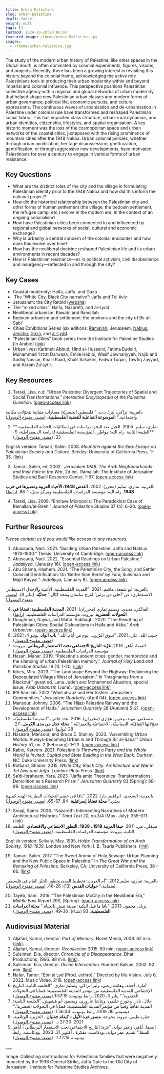 ```yaml
---
title: Urban Palestine
slug: urban-palestine
draft: false
weight: null
tags: []
lastmod: 2024-10-20T20:06:00
featured_image: /theme/urban-Palestine.jpg
images:
  - /theme/urban-Palestine.jpg
---
```

The study of the modern urban history of Palestine, like other spaces in the Global South, is often dominated by colonial experiments, figures, visions, and projects. Recently, there has been a growing interest in revisiting this history beyond the colonial frame, acknowledging the active role Palestinians took in producing their urban modernity within and beyond imperial and colonial influence. This perspective positions Palestinian collective agency within regional and global networks of urban modernity that helped shape new Palestinian urban classes and modern forms of urban governance, political life, economic pursuits, and cultural expressions. The continuous waves of urbanisation and de-urbanisation in Palestine under colonial rule have transformed and reshaped Palestinian social fabric. This has impacted class structure, urban-rural dynamics, and urban identities, citizenship, lifestyles, and spatial organisation. A key historic moment was the loss of the cosmopolitan space and urban networks of the coastal cities, juxtaposed with the rising prominence of mountain cities after the 1948 Nakba. Urban colonial policies, whether through urban annihilation, heritage dispossession, ghettoization, gentrification, or through aggressive new developments, have motivated Palestinians for over a century to engage in various forms of urban resistance. 

## Key Questions

- What are the distinct roles of the city and the village in formulating Palestinian identity prior to the 1948 Nakba and how did this inform the national project?
- How did the historical relationship between the Palestinian city and other forms of human settlement (the village, the bedouin settlement, the refugee camp, etc.) evolve in the modern era, in the context of an ongoing colonialism?
- How have Palestinian cities been connected to and influenced by regional and global networks of social, cultural and economic exchange?  
- Why is urbanity a central concern of the colonial encounter and how does this evolve over time?
- How has the neoliberal doctrine reshaped Palestinian life and its urban environments in recent decades?
- How is Palestinian resistance—as in political activism, civil disobedience and insurgency—reflected in and through the city?

## Key Cases

- Coastal modernity: Haifa, Jaffa, and Gaza
-  The “White City, Black City narrative”: Jaffa and Tel Aviv
- Jerusalem: the City Retold ([website](https://www.jerusalemstory.com/en))
- The “mixed cities”: Haifa, Nazareth, and al-Lydd
- Neoliberal urbanism: Rawabi and Ramallah
- Bedouin urbanism and settlement: the environs and the city of Bir al-Sabi’
- Cities Exhibitions Series (six editions: [Ramallah](https://universes.art/en/nafas/articles/2010/ramallah), Jerusalem, [Nablus](http://museum.birzeit.edu/exhibitions/third-annual-cities-exhibition-between-ebal-and-gerzim), [Jericho](http://museum.birzeit.edu/exhibitions/4th-edition-cities-exhibition-jericho-%E2%80%93-beyond-celestial-and-terrestrial), [Gaza](http://museum.birzeit.edu/exhibitions/5th-edition-cities-exhibition%E2%80%98gaza-%E2%80%93-reconstruction%E2%80%99), and [al-Lydd](http://museum.birzeit.edu/exhibitions/5th-edition-cities-exhibition%E2%80%98gaza-%E2%80%93-reconstruction%E2%80%99).
- “Palestinian Cities” book series from the Institute for Palestine Studies [in Arabic] ([link](https://www.palestine-studies.org/en/books/explorer1?f%5B0%5D=field_book_type%3A17061))
- Urban lives: Karimeh Abbud, Hind al-Husseini, Fatima Budeiri, Muhammad 'Izzat Darwaza, Emile Habibi, Wasif Jawhariyyeh, Najib and Sadhij Nassar, Khalil Raad, Khalil Sakakini, Fadwa Tuqan, Tawfiq Zayyad, and Akram Zu'aytir. 

## Key Resources

1. Taraki, Lisa. n.d. “Urban Palestine: Divergent Trajectories of Spatial and Social Transformations.” _Interactive Encyclopedia of the Palestine Question_. ([open-access link](https://www.palquest.org/en/highlight/14513/urban-palestine))

بالعربية: تراكي، ليزا. د.ت. ” فلسطين الحضريّة: مسارات متباينة لتحوّلات مكانية واجتماعية.“ **الموسوعة التفاعلية للقضية الفلسطينية**. ([مصدر مفتوح الوصول](https://www.palquest.org/ar/highlight/14514/%D9%81%D9%84%D8%B3%D8%B7%D9%8A%D9%86-%D8%A7%D9%84%D8%AD%D8%B6%D8%B1%D9%8A%D9%91%D8%A9))

2. تماري، سليم. 2005. الجبل ضد البحر: دراسات في إشكاليات الحداثة الفلسطينية.**&#32;**الطبعة الثانية. رام الله: مواطن، المؤسسة الفلسطينية لدراسة الديمقراطية، 9-33. ([مصدر مفتوح الوصول](https://muwatin.birzeit.edu/sites/default/files/publications/attachments/Salim%E2%80%AD_%E2%80%ACBook%E2%80%AD_sm.pdf))

English version: Tamari, Salim. 2008. _Mountain against the Sea:_ _Essays on Palestinian Society and Culture._ Berkley: University of California Press, 1-35. ([link](https://www.ucpress.edu/book/9780520251298/mountain-against-the-sea))

3. Tamari, Salim, ed. 2002.  _Jerusalem 1948: The Arab Neighbourhoods and their Fate in the War_, 2d ed.  Ramallah: The Institute of Jerusalem Studies and Badil Resource Center, 1-67. ([open-access link](https://www.palestine-studies.org/en/node/1649524))

بالعربية: تماري، سليم (محرر). 2002. **القدس 1948: الأحياء العربية ومصيرها في حرب 1948**_._ رام الله: مؤسسة الدراسات الفلسطينية ومركز بديل، 1-88. ([رابط](https://www.palestine-studies.org/ar/node/1648037))

4. Taraki, Lisa. 2008. “Enclave Micropolis; The Paradoxical Case of Ramallah/al-Bireh.” _Journal of Palestine Studies_ 37 (4): 6–20. ([open-access link](https://www.palquest.org/sites/default/files/Enclave_Micropolis_The_Paradoxical_Case_of_Ramallahal-Bireh-_Lisa_Taraki.pdf)).

## Further Resources

_Please&#32;[contact us](https://palestine.araburbanism.com/contact/)&#32;if you would like access to any resources._

1. Abusaada, Nadi. 2021. “Building Urban Palestine: Jaffa and Nablus 1870-1930.” Thesis. University of Cambridge. ([open-access link)](https://www.repository.cam.ac.uk/items/d344acc0-066b-4205-9c53-2ecbc64b41bb)
2. Abusaada, Nadi. 2022. “Essential Readings on Urban Palestine.” _Jadaliyya_, (January 16). ([open-access link](https://www.jadaliyya.com/Details/44213))
3. Abu Shama, Hashem. 2021. “The Palestinian City, the Song, and Settler Colonial Gentrification: On ‘Better than Berlin’ by Faraj Suleiman and Majd Kayyal.” _Jadaliyya,_ (January 8). ([open-access link)](https://www.jadaliyya.com/Details/42216).

بالعربية: أبو شمعة، هاشم. 2021. ”المدينة الفلسطينية، الأغنية والإحلال الاستيطاني الاستعماري: عن ’أحلى من برلين‘ لفرج سليمان ومجد كيّال.“ **جدليّة**، (يناير 8). ([مصدر مفتوح الوصول](https://www.jadaliyya.com/Details/42214/%D8%A7%D9%84%D9%85%D8%AF%D9%8A%D9%86%D8%A9-%D8%A7%D9%84%D9%81%D9%84%D8%B3%D8%B7%D9%8A%D9%86%D9%8A%D8%A9%D8%8C-%D8%A7%D9%84%D8%A3%D8%BA%D9%86%D9%8A%D8%A9-%D9%88%D8%A7%D9%84%D8%A5%D8%AD%D9%84%D8%A7%D9%84-%D8%A7%D9%84%D8%A7%D8%B3%D8%AA%D9%8A%D8%B7%D8%A7%D9%86%D9%8A-%D8%A7%D9%84%D8%A7%D8%B3%D8%AA%D8%B9%D9%85%D8%A7%D8%B1%D9%8A-%D8%B9%D9%86-%D8%A3%D8%AD%D9%84%D9%89-%D9%85%D9%86-%D8%A8%D8%B1%D9%84%D9%8A%D9%86-%D9%84%D9%81%D8%B1%D8%AC-%D8%B3%D9%84%D9%8A%D9%85%D8%A7%D9%86-%D9%88%D9%85%D8%AC%D8%AF-%D9%83%D9%8A%D9%91%D8%A7%D9%84))

4. المالكي، مجدي، وسليم تماري (محرران). 2021. **المدينة الفلسطينية: قضايا في التحولات الحضرية**. بيروت: مؤسسة الدراسات الفلسطينية. ([رابط](https://www.palestine-studies.org/ar/node/1651672))
5. Doughman, Najwa, and Mahdi Sabbagh. 2020. “The Rewriting of Palestinian Cities: Spatial Dislocations in Haifa and Akka.” _Arab Urbanism_. ([open-access link](https://www.araburbanism.com/magazine/rewriting-palestinian-cities))
6. حبيب الله، علي. 2021. ”سوق البرّين… يوم من أيام اللد.“ **باب الواد**، يونيو 4، 2021. ([مصدر مفتوح الوصول](https://babelwad.com/ar/%d9%81%d9%84%d8%b3%d8%b7%d9%8a%d9%86/%d8%b3%d9%88%d9%82-%d8%a7%d9%84%d8%a8%d8%b1%d9%91%d9%8a%d9%86-%d9%8a%d9%88%d9%85-%d9%85%d9%86-%d8%a3%d9%8a%d8%a7%d9%85-%d8%a7%d9%84%d9%84%d8%af/))
7. السقا، أباهر. 2018. **غزّة: التاريخ الاجتماعي تحت الاستعمار البريطاني**_._ بيروت: مؤسسة الدراسات الفلسطينية. ([مصدر مفتوح الوصول](https://palestine.araburbanism.com/img/%D8%BA%D8%B2%D8%A9%20%D8%A7%D9%84%D8%AA%D8%A7%D8%B1%D9%8A%D8%AE%20%D8%A7%D9%84%D8%A7%D8%AC%D8%AA%D9%85%D8%A7%D8%B9%D9%8A%20%D8%AA%D8%AD%D8%AA%20%D8%A7%D9%84%D8%A7%D8%B3%D8%AA%D8%B9%D9%85%D8%A7%D8%B1.pdf))
8. Hasan, Manar. 2019. “Palestine's absent cities: gender, memoricide and the silencing of urban Palestinian memory.” _Journal of Holy Land and Palestine Studies_ 18 (1): 1-20. ([link](https://www.euppublishing.com/doi/abs/10.3366/hlps.2019.0200?journalCode=hlps))
9. Idries, Mira. 2023. “The Landscape Beyond the Highway: Reclaiming the Depopulated Villages West of Jerusalem.” In “Imaginaries from a Blackout,” guest ed. Lana Judeh and Mohammed Abualrob, special issue, _Arab Urbanism_ (June).  ([open-access link)](https://www.araburbanism.com/magazine/the-landscape-beyond-the-highway)
10. IPS Ramllah. 2022.“Wadi al-Joz and Her Sisters: Jerusalem Communities.” _Jerusalem Quarterly_, (April 04). ([open-access link](https://www.palestine-studies.org/en/node/1652704))
11. Mansour, Johnny. 2006. “The Hijaz-Palestine Railway and the Development of Haifa.” _Jerusalem Quarterly_ 28 (Autumn):5-21. ([open-access link](https://www.palestine-studies.org/en/node/77910))
12. مصطفى، مهند، وعرين هوّاري (محرران). 2016. عدد خاص، ”المدينة الفلسطينيّة، تحوّلاتها الثقافيّة، السياسيّة، الاجتماعيّة والعمرانيّة.“ **مجلة جدل من مدى الكرمل**، 27-28 (يوليو). ([مصدر مفتوح الوصول](https://mada-research.org/storage/uploads/2016/08/JDL2728-Full.pdf))
13. Nasasra, Mansour, and Bruce E. Stanley. 2023. “Assembling Urban Worlds: Always-becoming Urban in and Through Bir al-Saba’.” _Urban History_ 51, no. 2 (February): 1–23. ([open-access link](https://www.researchgate.net/publication/368269911_Assembling_urban_worlds_always-becoming_urban_in_and_through_Bir_al-Saba'))  
14. Rabie, Kareem. 2021. _Palestine Is Throwing a Party and the Whole World Is Invited: Capital and State Building in the West Bank._ Durham, NC: Duke University Press. ([link](https://www.dukeupress.edu/Assets/PubMaterials/978-1-4780-1409-6_601.pdf))
15. Rotbard, Sharon. 2015. _White City, Black City: Architecture and War in Tel Aviv and Jaffa._ London: Pluto Press. ([link](https://www.plutobooks.com/9781783713141/white-city-black-city/))
16. Sa‘di-Ibraheem, Yara. 2023. “Jaffa amid Theoretical Transformations: Demolition as a Research Prism.” _Jerusalem Quarterly_ 93 (Spring): 88-99. ([open-access link](https://www.palestine-studies.org/en/node/1653833))

بالعربية: السعدي -ابراهيم، يارا. 2022. ”يافا في خضم التحولات النظرية: الهدم كمنهج بحثي.“ **مجلة قضايا إسرائيلية**_،_ 84: 57-65. ([مصدر مفتوح الوصول](https://www.palestineforum.net/%d9%8a%d8%a7%d9%81%d8%a7-%d9%81%d9%8a-%d8%ae%d8%b6%d9%85-%d8%a7%d9%84%d8%aa%d8%ad%d9%88%d9%84%d8%a7%d8%aa-%d8%a7%d9%84%d9%87%d8%af%d9%85-%d9%83%d9%85%d9%86%d9%87%d8%ac-%d8%a8%d8%ad%d8%ab%d9%8a/#:~:text=%D8%AA%D8%AD%D8%AA%20%D8%B9%D9%86%D9%88%D8%A7%D9%86%20%3A%20%D9%8A%D8%A7%D9%81%D8%A7%20%D9%81%D9%8A%20%D8%AE%D8%B6%D9%85%20%D8%A7%D9%84%D8%AA%D8%AD%D9%88%D9%84%D8%A7%D8%AA-%20%D8%A7%D9%84%D9%87%D8%AF%D9%85,%D8%A7%D9%84%D9%81%D9%84%D8%B3%D8%B7%D9%8A%D9%86%D9%8A%20%D8%B9%D9%84%D9%89%20%D8%A7%D9%84%D8%B1%D8%BA%D9%85%20%D9%85%D9%86%20%D8%A7%D8%AE%D8%AA%D9%84%D8%A7%D9%81%20%D9%87%D9%88%D9%8A%D8%A7%D8%AA%20%D8%A7%D9%84%D9%85%D8%B3%D8%AA%D8%B9%D9%85%D8%B1%D9%8A%D9%86%20%D9%88%D8%B3%D9%8A%D8%A7%D8%B3%D8%A7%D8%AA%D9%87%D9%85.))

17. Srouji, Samir. 2006. “Nazareth: Intersecting Narratives of Modern Architectural Histories.” _Third Text_ 20, no.3/4 (May- July): 355–371. ([link](https://doi.org/10.1080/09528820600853837))
18. صيقلي، مي. 2011. **حيفا العربية 1918 ـ 1939: التطور الاجتماعي والاقتصادي**_._ الطبعة الثانية. بيروت: مؤسسة الدراسات الفلسطينية. ([مصدر مفتوح الوصول](https://palestine.araburbanism.com/img/%D8%AD%D9%8A%D9%81%D8%A7%20%D8%A7%D9%84%D8%B9%D8%B1%D8%A8%D9%8A%D8%A9%201918-1939.pdf))

English version: Seikaly, May. 1995. _Haifa: Transformation of an Arab Society, 1918–1939_. London and New York: I. B. Tauris Publishers. ([link](https://archive.org/details/haifatransformat0000seik/mode/2up))

19. Tamari, Salim. 2017. “The Sweet Aroma of Holy Sewage: Urban Planning and the New Public Space in Palestine.” In _The Great War and the Remaking of Palestine_. Berkeley, CA: University of California Press, 38 – 66. ([link](https://www.ucpress.edu/book/9780520291263/the-great-war-and-the-remaking-of-palestine))

بالعربية: تماري، سليم.2012. ”أم الغريب: تخطيط المدن وتطور الحيِّز العام في فلسطين العثمانية.“ **حوليات القدس** (13): 26-46. ([مصدر مفتوح الوصول](https://store.palestine-studies.org/sites/default/files/hq-articles/11464.pdf))

20. Tayeb, Sami. 2019. "The Palestinian McCity in the Neoliberal Era," _Middle East Report_ 290, (Spring). ([open-access link](https://merip.org/2019/07/the-palestinian-mccity-in-the-neoliberal-era/))
21. يزبك، محمود. 2013. ”يافا ما قبل النكبة: مدينة تنبض بالحياة.“ **مجلة الدراسات الفلسطينية**_،_ 93 (شتاء): 36-49. ([مصدر مفتوح الوصول](https://store.palestine-studies.org/sites/default/files/mdf-articles/MDF_036-049.pdf))

## Audiovisual Material

1. Aljafari, Kamal, director. _Port of Memory._ Novel Media, 2009. 62 min. ([link](https://kamalaljafari.art/This-Place-They-Dried-From-The-Sea-An-Interview-with-Kamal-Aljafari)).
2. Aljafari, Kamal, director. _Recollection_ 2015. 90 min. ([open-access link](https://www.youtube.com/watch?v=IMEi8MEKgYU))
3. Suleiman, Elia, director. _Chronicle of a Disappearance._ Dhat Productions, 1996. 88 min. ([link](https://www.youtube.com/watch?v=MD4EKZ0p4iw)).
4. Suleiman, Elia, director. _Divine Intervention._ Humbert Balsan, 2002. 92 min. ([link](https://vimeo.com/8623241))
5. Nafar, Tamer. “Ebn al Lyd (Prod. Jethro).” Directed by Mu Vision. July 6, 2022. Music Video, 2:16. ([open-access link](https://www.youtube.com/watch?v=Jo4y0PJC2II))
6. أمارة، أحمد، وهمّت زعبي، وليزا تراكي، وسليم تماري. ”الجلسة الثانية: التاريخ الإجتماعي للمدينة الفلسطينية من مؤتمر المدينة الفلسطينية: قضايا في التحولات الحضرية’.“ يناير 3، 2020. رابط يوتيوب: 1:57:15.([مصدر مفتوح الوصول](https://www.youtube.com/watch?v=kg021YTgJ2g&list=PL3-hGOuLVJpt2M_zWklAJ-NR-Y9gCoNS0&index=2))
7. جلال، نادر، وجورج خليفي، ونتاشا عاروري، ومحمود أبو هشهش. ”الجلسة الثامنة: المدينة ثقافيا وفنياً من مؤتمر’المدينة الفلسطينية: قضايا في التحولات الحضرية'.“ ديسيمبر 16، 2019. رابط يوتيوب، 1:56:34. ([مصدر مفتوح الوصول](https://www.youtube.com/watch?v=dJlAk2LZ_hc&list=PL3-hGOuLVJpt2M_zWklAJ-NR-Y9gCoNS0&index=9))
8. جبارة طيبي، مروة، مخرجة. **مصور غزة الأول – كيغام جغليان** . الجزيرة الوثائقية. 2021. 27:30 د.  ([مصدر مفتوح الوصول](https://www.youtube.com/watch?v=tosuD3YwjhA))
9. السقا، أباهر، وعمر ذوابة. ”غزة: التاريخ الاجتماعي تحت الاستعمار البريطاني | أباهر السقا.“ تقديم عمر ذوابة، بودكاست عفكرة ، أكتوبر 31، 2023. بودكاست، رابط يوتيوب، 1:12:15.  ([مصدر مفتوح الوصول](https://www.youtube.com/watch?v=vDBlPC7qMKw))

**___**

Image: Collecting contributions for Palestinian families that were negatively impacted by the 1936 General Strike, Jaffa Gate to the Old City of Jerusalem.  Institute for Palestine Studies Archives.
